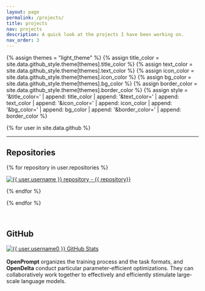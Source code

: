 ```yaml
---
layout: page
permalink: /projects/
title: projects
nav: projects
description: A quick look at the projects I have been working on. 
nav_order: 3
---
```


<!-- STYLE -->
{% assign themes = "light_theme" %}
{% assign title_color = site.data.github_style.theme[themes].title_color %}
{% assign text_color = site.data.github_style.theme[themes].text_color %}
{% assign icon_color = site.data.github_style.theme[themes].icon_color %}
{% assign bg_color = site.data.github_style.theme[themes].bg_color %}
{% assign border_color = site.data.github_style.theme[themes].border_color %}
{% assign style = '&title_color=' | append: title_color | append: '&text_color=' | append: text_color | append: '&icon_color=' | append: icon_color | append: '&bg_color=' | append: bg_color | append: '&border_color=' | append: border_color %}

{% for user in site.data.github %}




<!-- <h2>Repositories</h2> -->
<hr>
<h2 id="github-repositories">Repositories</h2>


<div class="repocards">

{% for repository in user.repositories %}

<div class="repocard-single">

<a href="https://github.com/{{ user.username }}/{{ repository}}">
  <img class="repocard-img" alt="{{ user.username }} repository - {{ repository}}" src="https://github-readme-stats-1isq-6joamo805-ningding97.vercel.app/api/pin/?username={{ user.username }}&repo={{ repository}}&hide_border=true&line_height=28&theme=swift">
</a>
  
</div>

{% endfor %}

</div>

{% endfor %}

<br>
<h2>GitHub</h2>

 <div class="repocards">

<div class="repocard-single">
<a href="https://github.com/{{ user.username0 }}"><img class="repocard-img" alt="{{ user.username0 }} GitHub Stats" src="https://github-readme-stats-1isq-6joamo805-ningding97.vercel.app/api?username=ningding97&include_orgs=true&include_all_commits=true&show_icons=true&hide_border=true&show_issues=false&theme=swift&hide=prs,issues"></a>
</div></div>


<br>
<div class="row">
    <div class="col-sm mt-3 mt-md-0">
        <img class="img-fluid rounded z-depth-1" align="center" src="{{ '/assets/img/OPOD.png' | relative_url }}" alt="" title="example image"/>
    </div>
</div>

<div class="caption" width=700rem>
    <b>OpenPrompt</b> organizes the training process and the task formats, and <b>OpenDelta</b> conduct particular parameter-efficient optimizations.
    They can collaboratively work together to effectively and efficiently stimulate large-scale language models.
</div>